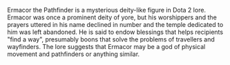Ermacor the Pathfinder is a mysterious deity-like figure in Dota 2 lore. Ermacor was once a prominent deity of yore, but his worshippers and the prayers uttered in his name declined in number and the temple dedicated to him was left abandoned. He is said to endow blessings that helps recipients "find a way", presumably boons that solve the problems of travellers and wayfinders. The lore suggests that Ermacor may be a god of physical movement and pathfinders or anything similar.
